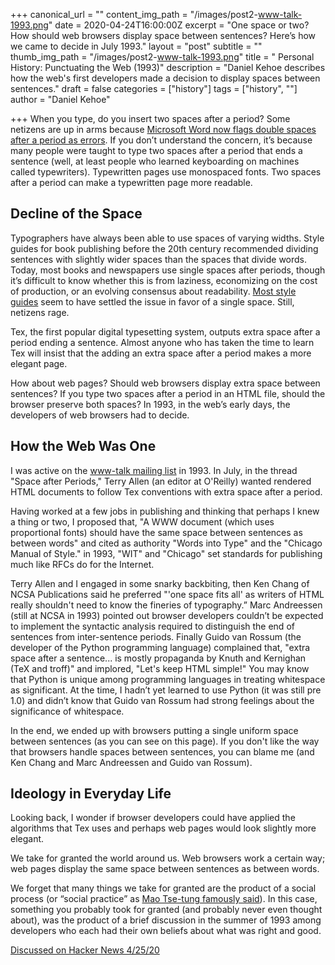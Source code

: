 +++
canonical_url = ""
content_img_path = "/images/post2-www-talk-1993.png"
date = 2020-04-24T16:00:00Z
excerpt = "One space or two? How should web browsers display space between sentences? Here’s how we came to decide in July 1993."
layout = "post"
subtitle = ""
thumb_img_path = "/images/post2-www-talk-1993.png"
title = " Personal History: Punctuating the Web (1993)"
description = "Daniel Kehoe describes how the web's first developers made a decision to display spaces between sentences."
draft = false
categories = ["history"]
tags = ["history", ""]
author = "Daniel Kehoe" 

+++
When you type, do you insert two spaces after a period? Some netizens are up in arms because [Microsoft Word now flags double spaces after a period as errors](https://www.theverge.com/2020/4/24/21234170/microsoft-word-two-spaces-period-error-correction-great-space-debate). If you don’t understand the concern, it’s because many people were taught to type two spaces after a period that ends a sentence (well, at least people who learned keyboarding on machines called typewriters). Typewritten pages use monospaced fonts. Two spaces after a period can make a typewritten page more readable.

## Decline of the Space

Typographers have always been able to use spaces of varying widths. Style guides for book publishing before the 20th century recommended dividing sentences with slightly wider spaces than the spaces that divide words. Today, most books and newspapers use single spaces after periods, though it’s difficult to know whether this is from laziness, economizing on the cost of production, or an evolving consensus about readability. [Most style guides](https://en.wikipedia.org/wiki/Sentence_spacing_in_language_and_style_guides) seem to have settled the issue in favor of a single space. Still, netizens rage.

Tex, the first popular digital typesetting system, outputs extra space after a period ending a sentence. Almost anyone who has taken the time to learn Tex will insist that the adding an extra space after a period makes a more elegant page.

How about web pages? Should web browsers display extra space between sentences? If you type two spaces after a period in an HTML file, should the browser preserve both spaces? In 1993, in the web’s early days, the developers of web browsers had to decide.

## How the Web Was One

I was active on the [www-talk mailing list](http://1997.webhistory.org/www.lists/www-talk.1993q3/index.html) in 1993. In July, in the thread "Space after Periods," Terry Allen (an editor at O'Reilly) wanted rendered HTML documents to follow Tex conventions with extra space after a period.

Having worked at a few jobs in publishing and thinking that perhaps I knew a thing or two, I proposed that, "A WWW document (which uses proportional fonts) should have the same space between sentences as between words" and cited as authority "Words into Type" and the "Chicago Manual of Style." in 1993, "WIT" and "Chicago" set standards for publishing much like RFCs do for the Internet.

Terry Allen and I engaged in some snarky backbiting, then Ken Chang of NCSA Publications said he preferred "'one space fits all' as writers of HTML really shouldn't need to know the fineries of typography.” Marc Andreessen (still at NCSA in 1993) pointed out browser developers couldn’t be expected to implement the syntactic analysis required to distinguish the end of sentences from inter-sentence periods. Finally Guido van Rossum (the developer of the Python programming language) complained that, "extra space after a sentence... is mostly propaganda by Knuth and Kernighan (TeX and troff)" and implored, "Let's keep HTML simple!" You may know that Python is unique among programming languages in treating whitespace as significant. At the time, I hadn’t yet learned to use Python (it was still pre 1.0) and didn’t know that Guido van Rossum had strong feelings about the significance of whitespace.

In the end, we ended up with browsers putting a single uniform space between sentences (as you can see on this page). If you don't like the way that browsers handle spaces between sentences, you can blame me (and Ken Chang and Marc Andreessen and Guido van Rossum). 

## Ideology in Everyday Life

Looking back, I wonder if browser developers could have applied the algorithms that Tex uses and perhaps web pages would look slightly more elegant.

We take for granted the world around us. Web browsers work a certain way; web pages display the same space between sentences as between words.

We forget that many things we take for granted are the product of a social process (or “social practice” as [Mao Tse-tung famously said](https://www.marxists.org/reference/archive/mao/selected-works/volume-9/mswv9_01.htm)). In this case, something you probably took for granted (and probably never even thought about), was the product of a brief discussion in the summer of 1993 among developers who each had their own beliefs about what was right and good.

[Discussed on Hacker News 4/25/20](https://news.ycombinator.com/item?id=22975299)